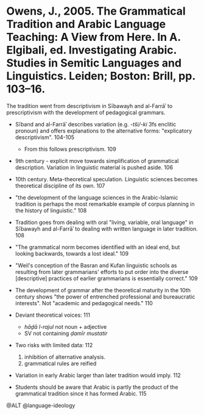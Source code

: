 # Owens, J., 2005. The Grammatical Tradition and Arabic Language Teaching: A View from Here. In A. Elgibali, ed. Investigating Arabic. Studies in Semitic Languages and Linguistics. Leiden; Boston: Brill, pp. 103–16.

The tradition went from descriptivism in Sībawayh and al-Farrāʾ to prescriptivism with the development of pedagogical grammars.

- Sīband and al-Farrāʾ describes variation (e.g. *-tši/-ki* 3fs enclitic pronoun) and offers explanations to the alternative forms: "explicatory descriptivism". 104-105
  - From this follows prescriptivism. 109

- 9th century - explicit move towards simplification of grammatical description. Variation in linguistic material is pushed aside. 106

- 10th century. Meta-theoretical speculation. Linguistic sciences becomes theoretical discipline of its own. 107

- "the development of the language sciences in the Arabic-Islamic tradition is perhaps the most remarkable example of corpus planning in the history of linguistic." 108 

- Tradition goes from dealing with oral "living, variable, oral language" in Sībawayh and al-Farrāʾ to dealing with written language in later tradition. 108

- "The grammatical norm becomes identified with an ideal end, but looking backwards, towards a lost ideal." 109

- "Weil's conception of the Basran and Kufan linguistic schools as resulting from later grammarians' efforts to put order into the diverse [descriptive] practices of earlier grammarians is essentially correct." 109

- The development of grammar after the theoretical maturity in the 10th century shows "the power of entrenched professional and bureaucratic interests". Not "academic and pedagogical needs." 110

- Deviant theoretical voices: 111
  - *hāḏā l-rajul* not noun + adjective
  - SV not containing *ḍamīr mustatir*

- Two risks with limited data: 112
  1. inhibition of alternative analysis.
  2. grammatical rules are reified

- Variation in early Arabic larger than later tradition would imply. 112

- Students should be aware that Arabic is partly the product of the grammatical tradition since it has formed Arabic. 115

@ALT
@language-ideology
